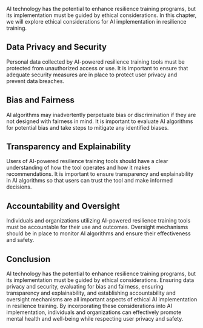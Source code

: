 

AI technology has the potential to enhance resilience training programs, but its implementation must be guided by ethical considerations. In this chapter, we will explore ethical considerations for AI implementation in resilience training.

Data Privacy and Security
-------------------------

Personal data collected by AI-powered resilience training tools must be protected from unauthorized access or use. It is important to ensure that adequate security measures are in place to protect user privacy and prevent data breaches.

Bias and Fairness
-----------------

AI algorithms may inadvertently perpetuate bias or discrimination if they are not designed with fairness in mind. It is important to evaluate AI algorithms for potential bias and take steps to mitigate any identified biases.

Transparency and Explainability
-------------------------------

Users of AI-powered resilience training tools should have a clear understanding of how the tool operates and how it makes recommendations. It is important to ensure transparency and explainability in AI algorithms so that users can trust the tool and make informed decisions.

Accountability and Oversight
----------------------------

Individuals and organizations utilizing AI-powered resilience training tools must be accountable for their use and outcomes. Oversight mechanisms should be in place to monitor AI algorithms and ensure their effectiveness and safety.

Conclusion
----------

AI technology has the potential to enhance resilience training programs, but its implementation must be guided by ethical considerations. Ensuring data privacy and security, evaluating for bias and fairness, ensuring transparency and explainability, and establishing accountability and oversight mechanisms are all important aspects of ethical AI implementation in resilience training. By incorporating these considerations into AI implementation, individuals and organizations can effectively promote mental health and well-being while respecting user privacy and safety.
